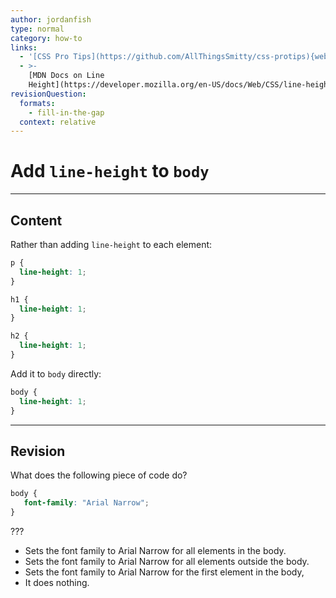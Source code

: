 ```yaml
---
author: jordanfish
type: normal
category: how-to
links:
  - '[CSS Pro Tips](https://github.com/AllThingsSmitty/css-protips){website}'
  - >-
    [MDN Docs on Line
    Height](https://developer.mozilla.org/en-US/docs/Web/CSS/line-height){documentation}
revisionQuestion:
  formats:
    - fill-in-the-gap
  context: relative
---
```


# Add `line-height` to `body`


---

## Content

Rather than adding `line-height` to each element:

```css
p {
  line-height: 1;
}

h1 {
  line-height: 1;
}

h2 {
  line-height: 1;
}


```

Add it to `body` directly:

```css
body {
  line-height: 1;
}
```


---

## Revision

What does the following piece of code do?

```css
body {
   font-family: "Arial Narrow";
}
```

???

- Sets the font family to Arial Narrow for all elements in the body.
- Sets the font family to Arial Narrow for all elements outside the body.
- Sets the font family to Arial Narrow for the first element in the body,
- It does nothing.
